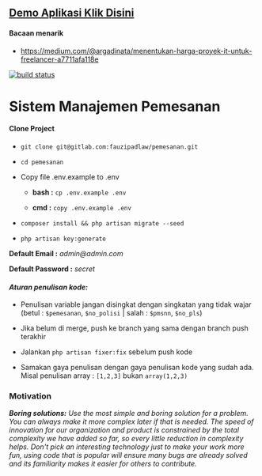 ## [Demo Aplikasi Klik Disini](https://pemesanan.herokuapp.com)

#### Bacaan menarik

* https://medium.com/@argadinata/menentukan-harga-proyek-it-untuk-freelancer-a7711afa118e

[![build status](https://gitlab.com/fauzipadlaw/pemesanan/badges/master/build.svg)](https://gitlab.com/fauzipadlaw/pemesanan/commits/master)

# Sistem Manajemen Pemesanan

#### Clone Project

* `git clone git@gitlab.com:fauzipadlaw/pemesanan.git`

* `cd pemesanan`

* Copy file .env.example to .env

  * **bash :** `cp .env.example .env`

  * **cmd  :** `copy .env.example .env`

* `composer install && php artisan migrate --seed`

* `php artisan key:generate`

**Default Email    :** _admin@admin.com_

**Default Password :** _secret_

#### **_Aturan penulisan kode:_**

* Penulisan variable jangan disingkat dengan singkatan yang tidak wajar (betul : `$pemesanan`, `$no_polisi` | salah : `$pmsnn`, `$no_pls`)

* Jika belum di merge, push ke branch yang sama dengan branch push terakhir

* Jalankan `php artisan fixer:fix` sebelum push kode

* Samakan gaya penulisan dengan gaya penulisan kode yang sudah ada. Misal penulisan array : `[1,2,3]` bukan `array(1,2,3)`

### Motivation
 _**Boring solutions:** Use the most simple and boring solution for a problem. You can always make it more complex later if that is needed. The speed of innovation for our organization and product is constrained by the total complexity we have added so far, so every little reduction in complexity helps. Don't pick an interesting technology just to make your work more fun, using code that is popular will ensure many bugs are already solved and its familiarity makes it easier for others to contribute._
